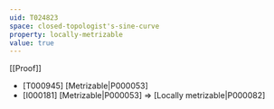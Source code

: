 ```yaml
---
uid: T024823
space: closed-topologist's-sine-curve
property: locally-metrizable
value: true
---
```

[[Proof]]

* [T000945] [Metrizable|P000053]
* [I000181] [Metrizable|P000053] => [Locally metrizable|P000082]

